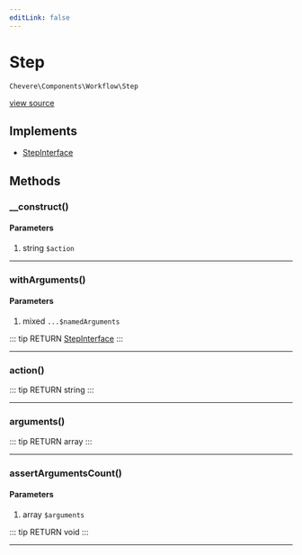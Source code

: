 ```yaml
---
editLink: false
---
```


# Step

`Chevere\Components\Workflow\Step`

[view source](https://github.com/chevere/chevere/blob/master/Workflow/Step.php)

## Implements

- [StepInterface](../../Interfaces/Workflow/StepInterface.md)

## Methods

### __construct()

#### Parameters

1. string `$action`

---

### withArguments()

#### Parameters

1. mixed `...$namedArguments`

::: tip RETURN
[StepInterface](../../Interfaces/Workflow/StepInterface.md)
:::

---

### action()

::: tip RETURN
string
:::

---

### arguments()

::: tip RETURN
array
:::

---

### assertArgumentsCount()

#### Parameters

1. array `$arguments`

::: tip RETURN
void
:::

---
